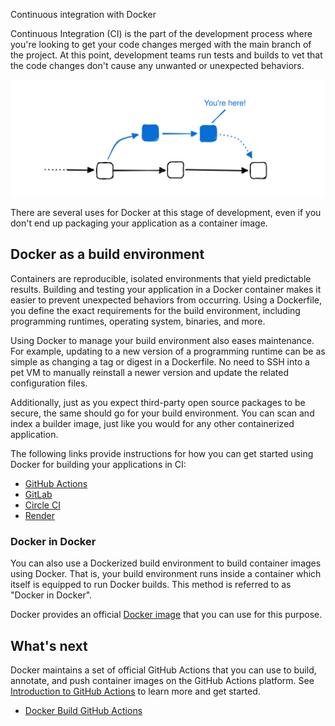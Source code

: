 Continuous integration with Docker


Continuous Integration (CI) is the part of the development process where you're
looking to get your code changes merged with the main branch of the project. At
this point, development teams run tests and builds to vet that the code changes
don't cause any unwanted or unexpected behaviors.

![Git branches about to get merged](./images/continuous-integration.svg)

There are several uses for Docker at this stage of development, even if you
don't end up packaging your application as a container image.

## Docker as a build environment

Containers are reproducible, isolated environments that yield predictable
results. Building and testing your application in a Docker container makes it
easier to prevent unexpected behaviors from occurring. Using a Dockerfile, you
define the exact requirements for the build environment, including programming
runtimes, operating system, binaries, and more.

Using Docker to manage your build environment also eases maintenance. For
example, updating to a new version of a programming runtime can be as simple as
changing a tag or digest in a Dockerfile. No need to SSH into a pet VM to
manually reinstall a newer version and update the related configuration files.

Additionally, just as you expect third-party open source packages to be secure,
the same should go for your build environment. You can scan and index a builder
image, just like you would for any other containerized application.

The following links provide instructions for how you can get started using
Docker for building your applications in CI:

- [GitHub Actions](https://docs.github.com/en/actions/creating-actions/creating-a-docker-container-action)
- [GitLab](https://docs.gitlab.com/runner/executors/docker.html)
- [Circle CI](https://circleci.com/docs/using-docker/)
- [Render](https://render.com/docs/docker)

### Docker in Docker

You can also use a Dockerized build environment to build container images using
Docker. That is, your build environment runs inside a container which itself is
equipped to run Docker builds. This method is referred to as "Docker in Docker".

Docker provides an official [Docker image](https://hub.docker.com/_/docker)
that you can use for this purpose.

## What's next

Docker maintains a set of official GitHub Actions that you can use to build,
annotate, and push container images on the GitHub Actions platform. See
[Introduction to GitHub Actions](github-actions/_index.md) to learn more and
get started.



- [Docker Build GitHub Actions](https://docs.docker.com/build/ci/github-actions/)
